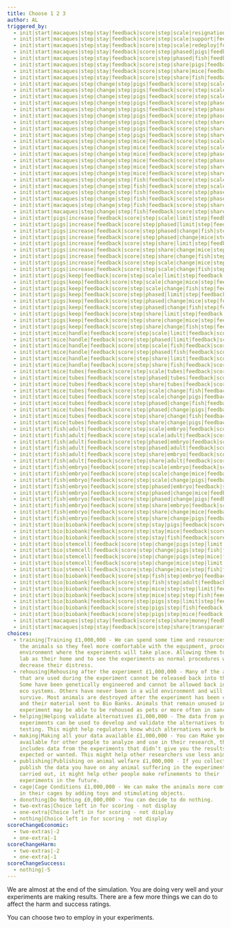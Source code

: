 ```yaml
---
title: Choose 1 2 3
author: AL
triggered_by:
  - init|start|macaques|step|stay|feedback|score|step|scale|resignation|feedback|score
  - init|start|macaques|step|stay|feedback|score|step|scale|support|feedback|score
  - init|start|macaques|step|stay|feedback|score|step|scale|redeploy|feedback|score
  - init|start|macaques|step|stay|feedback|score|step|phased|pigs|feedback|score
  - init|start|macaques|step|stay|feedback|score|step|phased|fish|feedback|score
  - init|start|macaques|step|stay|feedback|score|step|share|pigs|feedback|score
  - init|start|macaques|step|stay|feedback|score|step|share|mice|feedback|score
  - init|start|macaques|step|stay|feedback|score|step|share|fish|feedback|score
  - init|start|macaques|step|change|step|pigs|feedback|score|step|scale|limit|step|feedback|score
  - init|start|macaques|step|change|step|pigs|feedback|score|step|scale|change|mice|step|feedback|score
  - init|start|macaques|step|change|step|pigs|feedback|score|step|scale|change|fish|step|feedback|score
  - init|start|macaques|step|change|step|pigs|feedback|score|step|phased|limit|step|feedback|score
  - init|start|macaques|step|change|step|pigs|feedback|score|step|phased|change|mice|step|feedback|score
  - init|start|macaques|step|change|step|pigs|feedback|score|step|phased|change|fish|step|feedback|score
  - init|start|macaques|step|change|step|pigs|feedback|score|step|share|limit|step|feedback|score
  - init|start|macaques|step|change|step|pigs|feedback|score|step|share|change|mice|step|feedback|score
  - init|start|macaques|step|change|step|pigs|feedback|score|step|share|change|fish|step|feedback|score
  - init|start|macaques|step|change|step|mice|feedback|score|step|scale|limit|feedback|score
  - init|start|macaques|step|change|step|mice|feedback|score|step|scale|fish|feedback|score
  - init|start|macaques|step|change|step|mice|feedback|score|step|phased|limit|feedback|score
  - init|start|macaques|step|change|step|mice|feedback|score|step|phased|fish|feedback|score
  - init|start|macaques|step|change|step|mice|feedback|score|step|share|limit|feedback|score
  - init|start|macaques|step|change|step|mice|feedback|score|step|share|fish|feedback|score
  - init|start|macaques|step|change|step|fish|feedback|score|step|scale|adult|feedback|score
  - init|start|macaques|step|change|step|fish|feedback|score|step|scale|embryo|feedback|score
  - init|start|macaques|step|change|step|fish|feedback|score|step|phased|adult|feedback|score
  - init|start|macaques|step|change|step|fish|feedback|score|step|phased|embryo|feedback|score
  - init|start|macaques|step|change|step|fish|feedback|score|step|share|adult|feedback|score
  - init|start|macaques|step|change|step|fish|feedback|score|step|share|embryo|feedback|score
  - init|start|pigs|increase|feedback|score|step|scale|limit|step|feedback|score
  - init|start|pigs|increase|feedback|score|step|phased|limit|step|feedback|score
  - init|start|pigs|increase|feedback|score|step|phased|change|fish|step|feedback|score
  - init|start|pigs|increase|feedback|score|step|phased|change|mice|step|feedback|score
  - init|start|pigs|increase|feedback|score|step|share|limit|step|feedback|score
  - init|start|pigs|increase|feedback|score|step|share|change|mice|step|feedback|score
  - init|start|pigs|increase|feedback|score|step|share|change|fish|step|feedback|score
  - init|start|pigs|increase|feedback|score|step|scale|change|mice|step|feedback|score
  - init|start|pigs|increase|feedback|score|step|scale|change|fish|step|feedback|score
  - init|start|pigs|keep|feedback|score|step|scale|limit|step|feedback|score
  - init|start|pigs|keep|feedback|score|step|scale|change|mice|step|feedback|score
  - init|start|pigs|keep|feedback|score|step|scale|change|fish|step|feedback|score
  - init|start|pigs|keep|feedback|score|step|phased|limit|step|feedback|score
  - init|start|pigs|keep|feedback|score|step|phased|change|mice|step|feedback|score
  - init|start|pigs|keep|feedback|score|step|phased|change|fish|step|feedback|score
  - init|start|pigs|keep|feedback|score|step|share|limit|step|feedback|score
  - init|start|pigs|keep|feedback|score|step|share|change|mice|step|feedback|score
  - init|start|pigs|keep|feedback|score|step|share|change|fish|step|feedback|score
  - init|start|mice|handle|feedback|score|step|scale|limit|feedback|score
  - init|start|mice|handle|feedback|score|step|phased|limit|feedback|score
  - init|start|mice|handle|feedback|score|step|scale|fish|feedback|score
  - init|start|mice|handle|feedback|score|step|phased|fish|feedback|score
  - init|start|mice|handle|feedback|score|step|share|limit|feedback|score
  - init|start|mice|handle|feedback|score|step|share|fish|feedback|score
  - init|start|mice|tubes|feedback|score|step|scale|tubes|feedback|score
  - init|start|mice|tubes|feedback|score|step|phased|tubes|feedback|score
  - init|start|mice|tubes|feedback|score|step|share|tubes|feedback|score
  - init|start|mice|tubes|feedback|score|step|scale|change|fish|feedback|score
  - init|start|mice|tubes|feedback|score|step|scale|change|pigs|feedback|score
  - init|start|mice|tubes|feedback|score|step|phased|change|fish|feedback|score
  - init|start|mice|tubes|feedback|score|step|phased|change|pigs|feedback|score
  - init|start|mice|tubes|feedback|score|step|share|change|fish|feedback|score
  - init|start|mice|tubes|feedback|score|step|share|change|pigs|feedback|score
  - init|start|fish|adult|feedback|score|step|scale|embryo|feedback|score
  - init|start|fish|adult|feedback|score|step|scale|adult|feedback|score
  - init|start|fish|adult|feedback|score|step|phased|embryo|feedback|score
  - init|start|fish|adult|feedback|score|step|phased|adult|feedback|score
  - init|start|fish|adult|feedback|score|step|share|embryo|feedback|score
  - init|start|fish|adult|feedback|score|step|share|adult|feedback|score
  - init|start|fish|embryo|feedback|score|step|scale|embryo|feedback|score
  - init|start|fish|embryo|feedback|score|step|scale|change|mice|feedback|score
  - init|start|fish|embryo|feedback|score|step|scale|change|pigs|feedback|score
  - init|start|fish|embryo|feedback|score|step|phased|embryo|feedback|score
  - init|start|fish|embryo|feedback|score|step|phased|change|mice|feedback|score
  - init|start|fish|embryo|feedback|score|step|phased|change|pigs|feedback|score
  - init|start|fish|embryo|feedback|score|step|share|embryo|feedback|score
  - init|start|fish|embryo|feedback|score|step|share|change|mice|feedback|score
  - init|start|fish|embryo|feedback|score|step|share|change|pigs|feedback|score
  - init|start|bio|biobank|feedback|score|step|stay|pigs|feedback|score
  - init|start|bio|biobank|feedback|score|step|stay|mice|feedback|score
  - init|start|bio|biobank|feedback|score|step|stay|fish|feedback|score
  - init|start|bio|stemcell|feedback|score|step|change|pigs|step|limit|step|feedback|score
  - init|start|bio|stemcell|feedback|score|step|change|pigs|step|fish|feedback|score
  - init|start|bio|stemcell|feedback|score|step|change|pigs|step|mice|feedback|score
  - init|start|bio|stemcell|feedback|score|step|change|mice|step|limit|feedback|score
  - init|start|bio|stemcell|feedback|score|step|change|mice|step|fish|feedback|score
  - init|start|bio|biobank|feedback|score|step|fish|step|embryo|feedback|score
  - init|start|bio|biobank|feedback|score|step|fish|step|adult|feedback|score
  - init|start|bio|biobank|feedback|score|step|mice|step|step|limit|feedback|score
  - init|start|bio|biobank|feedback|score|step|mice|step|step|fish|feedback|score
  - init|start|bio|biobank|feedback|score|step|pigs|step|limit|step|feedback|score
  - init|start|bio|biobank|feedback|score|step|pigs|step|fish|feedback|score
  - init|start|bio|biobank|feedback|score|step|pigs|step|mice|feedback|score
  - init|start|macaques|step|stay|feedback|score|step|share|money|feedback|score
  - init|start|macaques|step|stay|feedback|score|step|share|transparant|feedback|score
choices:
  - training|Training £1,000,000 - We can spend some time and resources training
    the animals so they feel more comfortable with the equipment, procedures and
    environment where the experiments will take place. Allowing them to see the
    lab as their home and to see the experiments as normal procedures will
    decrease their distress.
  - rehousing|Rehousing after the experiment £1,000,000 - Many of the animals
    that are used during the experiment cannot be released back into the wild.
    Some have been genetically engineered and cannot be allowed back into the
    eco systems. Others have never been in a wild environment and will not
    survive. Most animals are destroyed after the experiment has been completed
    and their material sent to Bio Banks. Animals that remain unused in the
    experiment may be able to be rehoused as pets or more often in sanctuaries.
  - helping|Helping validate alternatives £1,000,000 - The data from your animal
    experiments can be used to develop and validate the alternatives to animal
    testing. This might help regulators know which alternatives work best.
  - making|Making all your data available £1,000,000 - You can Make your data
    available for other people to analyze and use in their research, this
    includes data from the experiments that didn’t give you the results you
    expected or wanted. This might help other researchers use less animals.
  - publishing|Publishing on animal welfare £1,000,000 - If you collect and
    publish the data you have on any animal suffering in the experiments you
    carried out, it might help other people make refinements to their
    experiments in the future.
  - cage|Cage Conditions £1,000,000 - We can make the animals more comfortable
    in their cages by adding toys and stimulating objects.
  - donothing|Do Nothing £0,000,000 - You can decide to do nothing.
  - two-extras|Choice left in for scoring - not display
  - one-extra|Choice left in for scoring - not display
  - nothing|Choice left in for scoring - not display
scoreChangeEconomic:
  - two-extras|-2
  - one-extra|-1
scoreChangeHarm:
  - two-extras|-2
  - one-extra|-1
scoreChangeSuccess:
  - nothing|-5
---
```

We are almost at the end of the simulation. You are doing very well and your experiments are making results. There are a few more things we can do to affect the harm and success ratings.

You can choose two to employ in your experiments. 
